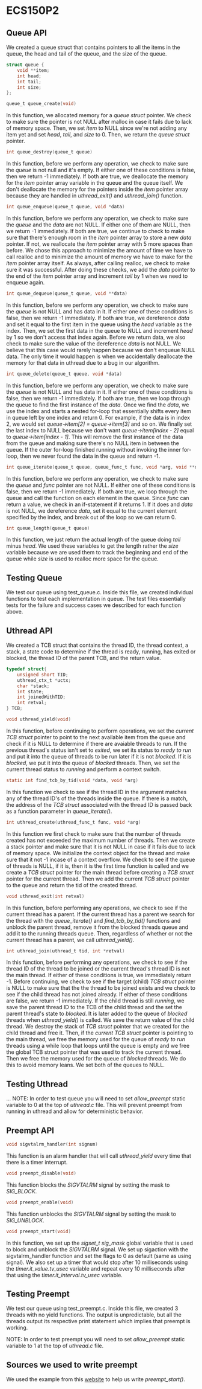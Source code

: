 # ECS150P2

## Queue API

We created a queue struct that contains pointers to all the items in the queue,
the head and tail of the queue, and the size of the queue.
```c
struct queue {
    void **item;
    int head;
    int tail;
    int size;
};
```

```c
queue_t queue_create(void)
```
In this function, we allocated memory for a *queue struct* pointer. We check to
make sure the pointer is not NULL after malloc in case it fails due to lack of
memory space. Then, we set *item* to NULL since we're not adding any item yet
and set *head*, *tail*, and *size* to 0. Then, we return the *queue struct*
pointer.

```c
int queue_destroy(queue_t queue)
```
In this function, before we perform any operation, we check to make sure the
*queue* is not null and it's empty. If either one of these conditions is false,
then we return -1 immediately. If both are true, we deallocate the memory for
the *item* pointer array variable in the queue and the queue itself. We don't
deallocate the memory for the pointers inside the *item* pointer array because
they are handled in *uthread_exit()* and *uthread_join()* function.

```c
int queue_enqueue(queue_t queue, void *data)
```
In this function, before we perform any operation, we check to make sure the
*queue* and the *data* are not NULL. If either one of them are NULL, then we
return -1 immediately. If both are true, we continue to check to make sure that
there's enough room in the *item* pointer array to store a new *data* pointer.
If not, we reallocate the *item* pointer array with 5 more spaces than before.
We chose this approach to minimize the amount of time we have to call realloc
and to minimize the amount of memory we have to make for the *item* pointer
array itself. As always, after calling realloc, we check to make sure it was
successful. After doing these checks, we add the *data* pointer to the end of
the *item* pointer array and increment *tail* by 1 when we need to enqueue
again.

```c
int queue_dequeue(queue_t queue, void **data)
```
In this function, before we perform any operation, we check to make sure the
*queue* is not NULL and has data in it. If either one of these conditions is
false, then we return -1 immediately. If both are true, we dereference *data*
and set it equal to the first item in the queue using the *head* variable as the
index. Then, we set the first data in the queue to NULL and increment *head* by
1 so we don't access that index again. Before we return data, we also check to
make sure the value of the dereference *data* is not NULL. We believe that this
case would rarely happen because we don't enqueue NULL data. The only time it
would happen is when we accidentally deallocate the memory for that data in
uthread due to a bug in our algorithm.

```c
int queue_delete(queue_t queue, void *data)
```
In this function, before we perform any operation, we check to make sure the
*queue* is not NULL and has data in it. If either one of these conditions is
false, then we return -1 immediately. If both are true, then we loop through the
queue to find the first instance of the *data*. Once we find the *data*, we use
the index and starts a nested for-loop that essentially shifts every item in
queue left by one index and return 0. For example, if the data is in index 2, we
would set *queue->item[2] = queue->item[3]* and so on. We finally set the last
index to NULL because we don't want *queue->item[index - 2]* equal to
*queue->item[index - 1]*. This will remove the first instance of the data from
the queue and making sure there's no NULL item in between the queue. If the
outer for-loop finished running without invoking the inner for-loop, then we
never found the data in the queue and return -1.

```c
int queue_iterate(queue_t queue, queue_func_t func, void *arg, void **data)
```
In this function, before we perform any operation, we check to make sure the
*queue* and *func* pointer are not NULL. If either one of these conditions is
false, then we return -1 immediately. If both are true, we loop through the
queue and call the function on each element in the queue. Since *func* can
return a value, we check in an if-statement if it returns 1. If it does and
*data* is not NULL, we dereference *data*, set it equal to the current element
specified by the index, and break out of the loop so we can return 0.

```c
int queue_length(queue_t queue)
```
In this function, we just return the actual length of the queue doing *tail*
minus *head*. We used these variables to get the length rather the *size*
variable because we are used them to track the beginning and end of the queue
while *size* is used to realloc more space for the queue.

## Testing Queue
We test our queue using test_queue.c. Inside this file, we created individual
functions to test each implementation in queue. The test files essentially tests
for the failure and success cases we described for each function above.


## Uthread API

We created a TCB struct that contains the thread ID, the thread context, a
stack, a state code to determine if the thread is ready, running, has exited or
blocked, the thread ID of the parent TCB, and the return value.

```c
typedef struct{
    unsigned short TID;
    uthread_ctx_t *uctx;
    char *stack;
    int state;
    int joinedWithTID;
    int retval;
} TCB;
```

```c
void uthread_yield(void)
```
In this function, before continuing to perform operations, we set the *current
TCB struct* pointer to point to the next available item from the queue and check
if it is NULL to determine if there are avaiable threads to run. If the previous
thread's status isn't set to *exited*, we set its status to *ready to run* and
put it into the queue of threads to be run later if it is not *blocked*. If it
is *blocked*, we put it into the queue of *blocked* threads. Then, we set the
current thread status to *running* and perform a context switch.

```c
static int find_tcb_by_tid(void *data, void *arg)
```
In this function we check to see if the thread ID in the argument matches any of
the thread ID's of the threads inside the queue. If there is a match, the
address of the *TCB struct* associated with the thread ID is passed back as a
function parameter in *queue_iterate()*.

```c
int uthread_create(uthread_func_t func, void *arg)
```
In this function we first check to make sure that the number of threads created
has not exceeded the maximum number of threads. Then we create a stack pointer
and make sure that it is not NULL in case if it fails due to lack of memory
space. We initialize the context object for the thread and make sure that it not
-1 incase of a context overflow. We check to see if the queue of threads is
NULL, if it is, then it is the first time function is called and we create a
*TCB struct* pointer for the main thread before creating a *TCB struct* pointer
for the current thread. Then we add the current *TCB struct* pointer to the
queue and return the tid of the created thread. 

```c
void uthread_exit(int retval)
```
In this function, before performing any operations, we check to see if the
current thread has a parent. If the current thread has a parent we search for
the thread with the *queue_iterate()* and *find_tcb_by_tid()* functions and
unblock the parent thread, remove it from the blocked threads queue and add it
to the running threads queue. Then, regardless of whether or not the current
thread has a parent, we call *uthread_yield()*.

```c
int uthread_join(uthread_t tid, int *retval)
```
In this function, before performing any operations, we check to see if the
thread ID of the thread to be joined or the current thread's thread ID is not
the main thread. If either of these conditions is true, we immediately return
-1. Before continuing, we check to see if the target (child) *TCB struct*
pointer is NULL to make sure that the the thread to be joined exists and we
check to see if the child thread has not joined already. If either of these
conditions are false, we return -1 immediately. If the child thread is still
*running*, we save the parent thread ID to the TCB of the child thread and the
set the parent thread's state to *blocked*. It is later added to the queue of
*blocked* threads when *uthread_yield()* is called. We save the return value of
the child thread. We destroy the stack of *TCB struct* pointer that we created
for the child thread and free it. Then, if the *current TCB struct* pointer is
pointing to the main thread, we free the memory used for the queue of *ready to
run* threads using a while loop that loops until the queue is empty and we free
the global TCB struct pointer that was used to track the current thread. Then we
free the memory used for the queue of *blocked* threads. We do this to avoid
memory leans. We set both of the queues to NULL. 


## Testing Uthread
... NOTE: In order to test queue you will need to set *allow_preempt* static
variable to 0 at the top of *uthread.c* file. This will prevent preempt from
running in uthread and allow for deterministic behavior.


## Preempt API

```c
void sigvtalrm_handler(int signum)
```
This function is an alarm handler that will call *uthread_yield* every time that
there is a timer interrupt. 

```c
void preempt_disable(void)
```
This function blocks the *SIGVTALRM* signal by setting the mask to *SIG_BLOCK*.

```c
void preempt_enable(void)
```
This function unblocks the *SIGVTALRM* signal by setting the mask to
*SIG_UNBLOCK*.

```c
void preempt_start(void)
```
In this function, we set up the *sigset_t sig_mask* global variable that is used
to block and unblock the *SIGVTALRM* signal. We set up sigaction with the
sigvtalrm_handler function and set the flags to 0 as default (same as using
signal). We also set up a timer that would stop after 10 milliseconds using the
*timer.it_value.tv_usec* variable and repeat every 10 milliseconds after that
using the *timer.it_interval.tv_usec* variable.

## Testing Preempt
We test our queue using test_preempt.c. Inside this file, we created 3 threads
with no yield functions. The output is unpredictable, but all the threads output
its respective print statement which implies that preempt is working. 

NOTE: In order to test preempt you will need to set *allow_preempt* static
variable to 1 at the top of *uthread.c* file.

## Sources we used to write preempt
We used the example from this
[website](http://www.informit.com/articles/article.aspx?p=23618&seqNum=14) to
help us write *preempt_start()*.